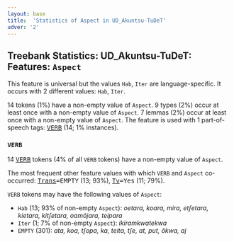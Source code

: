 ```yaml
---
layout: base
title:  'Statistics of Aspect in UD_Akuntsu-TuDeT'
udver: '2'
---
```


## Treebank Statistics: UD_Akuntsu-TuDeT: Features: `Aspect`

This feature is universal but the values `Hab`, `Iter` are language-specific.
It occurs with 2 different values: `Hab`, `Iter`.

14 tokens (1%) have a non-empty value of `Aspect`.
9 types (2%) occur at least once with a non-empty value of `Aspect`.
7 lemmas (2%) occur at least once with a non-empty value of `Aspect`.
The feature is used with 1 part-of-speech tags: <tt><a href="aqz_tudet-pos-VERB.html">VERB</a></tt> (14; 1% instances).

### `VERB`

14 <tt><a href="aqz_tudet-pos-VERB.html">VERB</a></tt> tokens (4% of all `VERB` tokens) have a non-empty value of `Aspect`.

The most frequent other feature values with which `VERB` and `Aspect` co-occurred: <tt><a href="aqz_tudet-feat-Trans.html">Trans</a></tt><tt>=EMPTY</tt> (13; 93%), <tt><a href="aqz_tudet-feat-Tv.html">Tv</a></tt><tt>=Yes</tt> (11; 79%).

`VERB` tokens may have the following values of `Aspect`:

* `Hab` (13; 93% of non-empty `Aspect`): <em>oetara, koara, mira, etʃetara, kietara, kitʃetara, oamõjara, teipara</em>
* `Iter` (1; 7% of non-empty `Aspect`): <em>ikiramkwatekwa</em>
* `EMPTY` (301): <em>ata, koa, tʃopa, ka, teita, tʃe, at, put, õkwa, aj</em>

